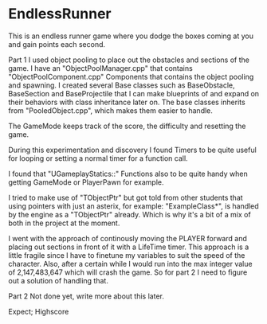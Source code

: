 # EndlessRunner
 
This is an endless runner game where you dodge the boxes coming at you and gain points each second. 

Part 1
I used object pooling to place out the obstacles and sections of the game. I have an "ObjectPoolManager.cpp" that contains "ObjectPoolComponent.cpp" Components that contains the object pooling and spawning.
I created several Base classes such as BaseObstacle, BaseSection and BaseProjectile that I can make blueprints of and expand on their behaviors with class inheritance later on. The base classes inherits from "PooledObject.cpp", which makes them easier to handle.

The GameMode keeps track of the score, the difficulty and resetting the game.

During this experimentation and discovery I found Timers to be quite useful for looping or setting a normal timer for a function call.

I found that "UGameplayStatics::" Functions also to be quite handy when getting GameMode or PlayerPawn for example.

I tried to make use of "TObjectPtr<ExampleClass>" but got told from other students that using pointers with just an asterix, for example: "ExampleClass*", is handled by the engine as a "TObjectPtr" already. Which is why it's a bit of a mix of both in the project at the moment.

I went with the approach of continously moving the PLAYER forward and placing out sections in front of it with a LifeTime timer. This approach is a little fragile since I have to finetune my variables to suit the speed of the character. Also, after a certain while I would run into the max integer value of 2,147,483,647 which will crash the game. So for part 2 I need to figure out a solution of handling that.
 
 
Part 2
Not done yet, write more about this later.

Expect; Highscore
